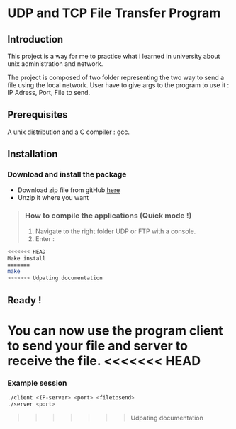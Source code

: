 UDP and TCP File Transfer Program
=====================================================================

## Introduction
This project is a way for me to practice what i learned in university about unix administration and network.

The project is composed of two folder representing the two way to send a file using the local network.
User have to give args to the program to use it : IP Adress, Port, File to send.

## Prerequisites
A unix distribution and a C compiler : gcc.

## Installation
### Download and install the package
* Download zip file from gitHub [here](https://github.com/amineamanzou/UDP-TCP-File-Transfer)
* Unzip it where you want

> ### How to compile the applications (Quick mode !)
> 1. Navigate to the right folder UDP or FTP with a console.
> 2. Enter :
```bash
<<<<<<< HEAD
Make install
=======
make 
>>>>>>> Udpating documentation
```

## Ready !
You can now use the program client to send your file and server to receive the file.
<<<<<<< HEAD
=======
### Example session
```bash
./client <IP-server> <port> <filetosend>
./server <port>
```
>>>>>>> Udpating documentation
